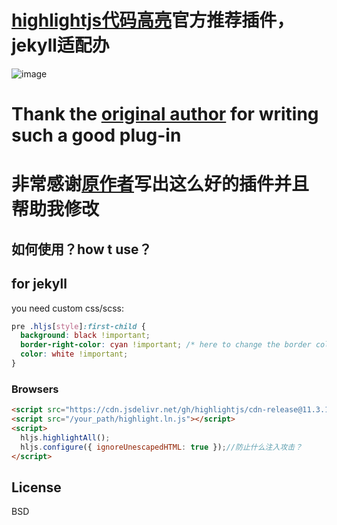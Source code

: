 [highlightjs代码高亮](https://github.com/highlightjs/highlight.js)官方推荐插件，jekyll适配办
==================================================================================

![image](https://user-images.githubusercontent.com/58632405/146037176-ffb9f3e4-984d-4de4-a143-199f7614372b.png)
# Thank the [original author](https://github.com/taufik-nurrohman) for writing such a good plug-in
# 非常感谢[原作者](https://github.com/taufik-nurrohman)写出这么好的插件并且帮助我修改

如何使用？how t use？
-----
## for jekyll

you need custom css/scss:

```css
pre .hljs[style]:first-child {
  background: black !important;
  border-right-color: cyan !important; /* here to change the border color */
  color: white !important;
}
```
### Browsers

```html
<script src="https://cdn.jsdelivr.net/gh/highlightjs/cdn-release@11.3.1/build/highlight.js"></script>
<script src="/your_path/highlight.ln.js"></script>
<script>
  hljs.highlightAll();
  hljs.configure({ ignoreUnescapedHTML: true });//防止什么注入攻击？
</script>
```

License
-------

BSD
